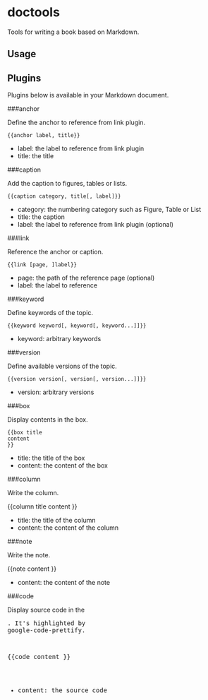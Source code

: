 doctools
========

Tools for writing a book based on Markdown.

Usage
--------


Plugins
--------

Plugins below is available in your Markdown document.

###anchor

Define the anchor to reference from link plugin.

```
{{anchor label, title}}
```

- label: the label to reference from link plugin
- title: the title

###caption

Add the caption to figures, tables or lists.

```
{{caption category, title[, label]}}
```

- category: the numbering category such as Figure, Table or List
- title: the caption
- label: the label to reference from link plugin (optional)

###link

Reference the anchor or caption.

```
{{link [page, ]label}}
```

- page: the path of the reference page (optional)
- label: the label to reference

###keyword

Define keywords of the topic.

```
{{keyword keyword[, keyword[, keyword...]]}}
```

- keyword: arbitrary keywords

###version

Define available versions of the topic.

```
{{version version[, version[, version...]]}}
```

- version: arbitrary versions

###box

Display contents in the box.

```
{{box title
content
}}
```

- title: the title of the box
- content: the content of the box

###column

Write the column.

{{column title
content
}}

- title: the title of the column
- content: the content of the column

###note

Write the note.

{{note
content
}}

- content: the content of the note

###code

Display source code in the <pre>. It's highlighted by google-code-prettify.

{{code
content
}}

- content: the source code
